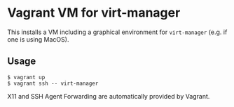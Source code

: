 Vagrant VM for virt-manager
===========================

This installs a VM including a graphical environment for `virt-manager` (e.g. if one is using MacOS).

Usage
-----

```
$ vagrant up
$ vagrant ssh -- virt-manager
```

X11 and SSH Agent Forwarding are automatically provided by Vagrant.
